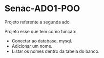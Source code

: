 # Senac-ADO1-POO 

Projeto referente a segunda ado.

Projeto esse que tem como função:

- Conectar ao database, mysql.
- Adicionar um nome.
- Listar os nomes dentro da tabela do banco.